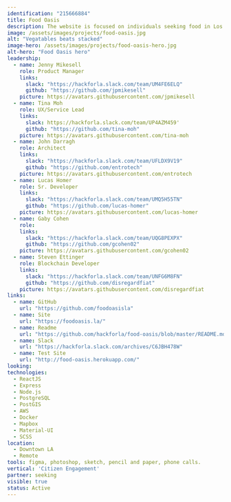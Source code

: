 ```yaml
---
identification: "215666884"
title: Food Oasis
description: The website is focused on individuals seeking food in Los Angeles who need an up-to-date resource about food pantries and meals. Our mission is to update the existing website, foodoasis.la with a simplified UI and verified data.  Future development goals include creating functionality for referral services that will allow the end user to annotate and update listings through a peer verification system.
image: /assets/images/projects/food-oasis.jpg
alt: "Vegatables beats stacked"
image-hero: /assets/images/projects/food-oasis-hero.jpg
alt-hero: "Food Oasis hero"
leadership:
  - name: Jenny Mikesell
    role: Product Manager
    links:
      slack: "https://hackforla.slack.com/team/UM4FE6ELQ"
      github: "https://github.com/jpmikesell"
    picture: https://avatars.githubusercontent.com/jpmikesell
  - name: Tina Moh
    role: UX/Service Lead
    links:
      slack: https://hackforla.slack.com/team/UP4AZM459'
      github: "https://github.com/tina-moh"
    picture: https://avatars.githubusercontent.com/tina-moh
  - name: John Darragh
    role: Architect
    links:
      slack: "https://hackforla.slack.com/team/UFLDX9V19"
      github: "https://github.com/entrotech"
    picture: https://avatars.githubusercontent.com/entrotech
  - name: Lucas Homer
    role: Sr. Developer
    links:
      slack: "https://hackforla.slack.com/team/UMQ5H55TN"
      github: "https://github.com/lucas-homer"
    picture: https://avatars.githubusercontent.com/lucas-homer
  - name: Gaby Cohen
    role:
    links:
      slack: "https://hackforla.slack.com/team/UQG8PEXPX"
      github: "https://github.com/gcohen02"
    picture: https://avatars.githubusercontent.com/gcohen02
  - name: Steven Ettinger
    role: Blockchain Developer
    links:
      slack: "https://hackforla.slack.com/team/UNFG6M8FN"
      github: "https://github.com/disregardfiat"
    picture: https://avatars.githubusercontent.com/disregardfiat
links:
  - name: GitHub
    url: "https://github.com/foodoasisla"
  - name: Site
    url: "https://foodoasis.la/"
  - name: Readme
    url: "https://github.com/hackforla/food-oasis/blob/master/README.md"
  - name: Slack
    url: "https://hackforla.slack.com/archives/C6JBH478W"
  - name: Test Site
    url: "http://food-oasis.herokuapp.com/"
looking:
technologies:
  - ReactJS
  - Express
  - Node.js
  - PostgreSQL
  - PostGIS
  - AWS
  - Docker
  - Mapbox
  - Material-UI
  - SCSS
location:
  - Downtown LA
  - Remote
tools: figma, photoshop, sketch, pencil and paper, phone calls.
vertical: 'Citizen Engagement'
partner: seeking
visible: true
status: Active
---
```

